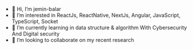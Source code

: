 - 👋 Hi, I’m jemin-balar
- 👀 I’m interested in ReactJs, ReactNative, NextJs, Angular, JavaScript, TypeScript, Socket
- 🌱 I’m currently learning in data structure & algorithm With Cybersecurity And Digital security
- 💞️ I’m looking to collaborate on my recent research
